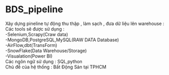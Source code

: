 # BDS_pipeline

Xây dựng pineline tự động thu thập , làm sạch , đưa dữ liệu lên warehouse : <br>
Các tools sẽ được sử dụng : <br>
-Selenium,Scrapy(Craw data) <br>
-MongoDB,PostgreSQL,MySQL(RAW DATA Database) <br>
-AirFlow,dbt(TransForm) <br>
-SnowFlake(Data Warehouse/Storage) <br>
-Visualation(Power BI) <br>
Các ngôn ngữ sử dụng : SQL,python  <br>
Chủ đề của hệ thống : Bất Động Sản tại TPHCM <br>

